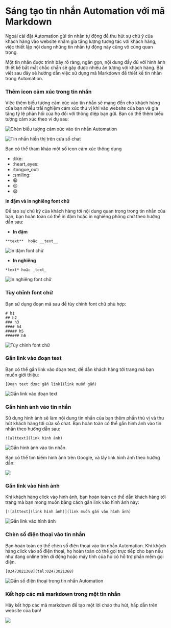 # Sáng tạo tin nhắn Automation với mã Markdown

Ngoài cài đặt Automation gửi tin nhắn tự động để thu hút sự chú ý của khách hàng vào website nhằm gia tăng lượng tương tác với khách hàng, việc thiết lập nội dung những tin nhắn tự động này cũng vô cùng quan trọng. 

Một tin nhắn được trình bày rõ ràng,  ngắn gọn, nội dung đầy đủ với hình ảnh thiết kế bắt mắt chắc chắn sẽ gây được nhiều ấn tượng với khách hàng. Bài viết sau đây sẽ hướng dẫn việc sử dụng mã Markdown để thiết kế tin nhắn trong Automation.

### Thêm icon cảm xúc trong tin nhắn

Việc thêm biểu tượng cảm xúc vào tin nhắn sẽ mang đến cho khách hàng của bạn nhiều trải nghiệm cảm xúc thú vị khi vào website của bạn và gia tăng tỷ lệ phản hồi của họ đối với thông điệp bạn gửi. Bạn có thể thêm biểu tượng cảm xúc theo ví dụ sau:

![Ch&#xE8;n bi&#x1EC3;u t&#x1B0;&#x1EE3;ng c&#x1EA3;m x&#xFA;c v&#xE0;o tin nh&#x1EAF;n Automation](../../.gitbook/assets/subiz-3.png)

![Tin nh&#x1EAF;n hi&#x1EC3;n th&#x1ECB; tr&#xEA;n c&#x1EED;a s&#x1ED5; chat](../../.gitbook/assets/subiz.png)

Bạn có thể tham khảo một số icon cảm xúc thông dụng

* :like:
* :heart\_eyes:
* :tongue\_out:
* :smiling:
* :grinning:
* :wink:
* :sleepy:

**In đậm và in nghiêng font chữ**

Để tạo sự chú ký của khách hàng tới nội dung quan trọng trong tin nhắn của bạn, bạn hoàn toàn có thể in đậm hoặc in nghiêng phông chữ theo hướng dẫn sau:

* **In đậm**

```text
**text**  hoặc __text__
```

![In &#x111;&#x1EAD;m font ch&#x1EEF;](../../.gitbook/assets/in-dam.png)

* **In nghiêng**

```text
*text* hoặc _text_
```

![In nghi&#xEA;ng font ch&#x1EEF;](../../.gitbook/assets/in-nghieng.png)

### **Tùy chỉnh font chữ**

Bạn sử dụng đoạn mã sau để tùy chỉnh font chữ phù hợp:

```text
# h1
## h2
### h3
#### h4
##### h5
###### h6
```

![T&#xF9;y ch&#x1EC9;nh font ch&#x1EEF;](../../.gitbook/assets/screenshot_3.png)

### **Gắn link vào đoạn text**

Bạn có thể gắn link vào đoạn text, để dẫn khách hàng tới trang mà bạn muốn giới thiệu:

```text
[Đoạn text được gắn link](link muốn gắn)
```

![G&#x1EAF;n link v&#xE0;o &#x111;o&#x1EA1;n text](../../.gitbook/assets/gan-link.png)

### **Gắn hình ảnh vào tin nhắn**

Sử dụng hình ảnh sẽ làm nội dung tin nhắn của bạn thêm phần thú vị và thu hút khách hàng tới cửa sổ chat. Bạn hoàn toàn có thể gắn hình ảnh vào tin nhắn theo hướng dẫn sau:

```text
![alttext](link hình ảnh)
```

![G&#x1EAF;n h&#xEC;nh &#x1EA3;nh v&#xE0;o tin nh&#x1EAF;n.](../../.gitbook/assets/gan-hinh-anh.png)

Bạn có thể tìm kiếm hình ảnh trên Google, và lấy link hình ảnh theo hướng dẫn:

![](../../.gitbook/assets/screenshot_2%20%281%29.png)

###  **Gắn link vào hình ảnh**

Khi khách hàng click vào hình ảnh, bạn hoàn toàn có thể dẫn khách hàng tới trang mà bạn mong muốn bằng cách gắn link vào hình ảnh này:

```text
[![alttext](link hình ảnh)](link muốn gắn vào hình ảnh)
```

![G&#x1EAF;n link v&#xE0;o h&#xEC;nh &#x1EA3;nh](../../.gitbook/assets/screenshot_5.png)

### Chèn số điện thoại vào tin nhắn

Bạn hoàn toàn có thể chèn số điện thoại vào tin nhắn Automation. Khi khách hàng click vào số điện thoại, họ hoàn toàn có thể gọi trực tiếp cho bạn nếu như đang online trên di động hoặc máy tính của họ có hỗ trợ phần mềm gọi điện.

```text
[02473021368](tel:02473021368)
```

![G&#x1EAF;n s&#x1ED1; &#x111;i&#x1EC7;n tho&#x1EA1;i trong tin nh&#x1EAF;n Automation](../../.gitbook/assets/gan-so-dien-thoai.png)

### Kết hợp các mã markdown trong một tin nhắn

Hãy kết hợp các mã markdown để tạo một lời chào thu hút, hấp dẫn trên website của bạn!

![](../../.gitbook/assets/screenshot_6.png)

  


###  

